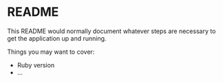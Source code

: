 # README

This README would normally document whatever steps are necessary to get the
application up and running.

Things you may want to cover:

* Ruby version
* ...

